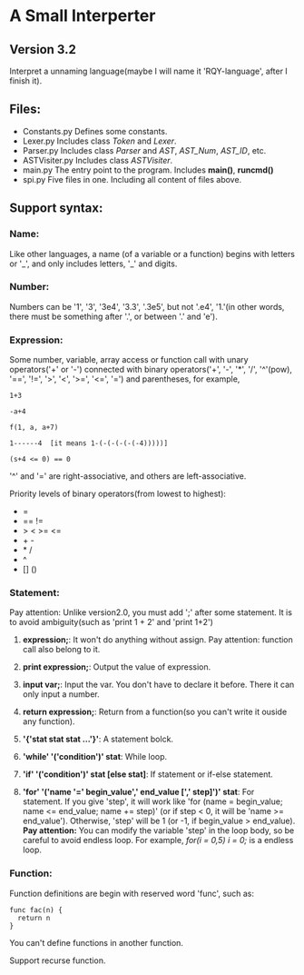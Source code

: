 # A Small Interperter

## Version 3.2

Interpret a unnaming language(maybe I will name it 'RQY-language', after I finish it).

## Files:

* Constants.py Defines some constants.
* Lexer.py Includes class *Token* and *Lexer*.
* Parser.py Includes class *Parser* and *AST*, *AST_Num*, *AST_ID*, etc.
* ASTVisiter.py Includes class *ASTVisiter*.
* main.py The entry point to the program. Includes **main()**, **runcmd()**
* spi.py Five files in one. Including all content of files above.

## Support syntax:

### Name:

Like other languages, a name (of a variable or a function) begins with letters or '\_', and only includes letters, '\_' and digits.

### Number:

Numbers can be '1', '3', '3e4', '3.3', '.3e5', but not '.e4', '1.'(in other words, there must be something after '.', or between '.' and 'e').

### Expression:

Some number, variable, array access or function call with unary operators('+' or '-') connected with binary operators('+', '-', '\*', '/', '^'(pow), '==', '!=', '>', '<', '>=', '<=', '=') and parentheses, for example,

    1+3

    -a+4

    f(1, a, a+7)

    1------4  [it means 1-(-(-(-(-(-4)))))]

    (s+4 <= 0) == 0

'^' and '=' are right-associative, and others are left-associative.

Priority levels of binary operators(from lowest to highest):

* =
* == !=
* \> \< \>= \<=
* \+ \-
* \* /
* ^
* [] ()

### Statement:

Pay attention: Unlike version2.0, you must add ';' after some statement. It is to avoid ambiguity(such as 'print 1   + 2' and 'print 1+2')

1. **expression;**: It won't do anything without assign. Pay attention: function call also belong to it.

2. **print expression;**: Output the value of expression.

3. **input var;**: Input the var. You don't have to declare it before. There it can only input a number.

4. **return expression;**: Return from a function(so you can't write it ouside any function).

5. **'{'stat stat stat ...'}'**: A statement bolck.

6. **'while' '('condition')' stat**:  While loop.

7. **'if' '('condition')' stat [else stat]**: If statement or if-else statement.

8. **'for' '('name '=' begin_value',' end_value [',' step]')' stat**: For statement. If you give 'step', it will work like 'for (name = begin_value; name <= end_value; name += step)' (or if step < 0, it will be 'name >= end_value'). Otherwise, 'step' will be 1 (or -1, if begin_value > end_value). **Pay attention:** You can modify the variable 'step' in the loop body, so be careful to avoid endless loop. For example, *for(i = 0,5) i = 0;* is a endless loop.

### Function:

Function definitions are begin with reserved word 'func', such as:

    func fac(n) {
      return n
    }

You can't define functions in another function.

Support recurse function.
